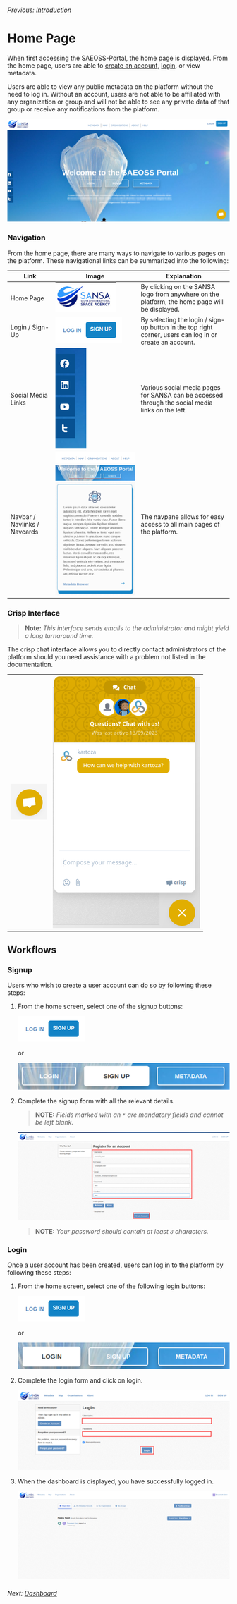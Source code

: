 ###### Previous: [Introduction](./index.md)

# Home Page
When first accessing the SAEOSS-Portal, the home page is displayed. From the home page, users are able to [create an account](../guide/registering.md), [login](), or view metadata.

Users are able to view any public metadata on the platform without the need to log in. Without an account, users are not able to be affiliated with any organization or group and will not be able to see any private data of that group or receive any notifications from the platform. 

![Home Page](./img/Home.png)

### Navigation
From the home page, there are many ways to navigate to various pages on the platform. These navigational links can be summarized into the following:

| Link | Image | Explanation |
| -- | -- | -- |
| Home Page | ![Home_link](./img/Home_link.png) | By clicking on the SANSA logo from anywhere on the platform, the home page will be displayed. |
| Login / Sign-Up | ![Home_link](./img/login-signup.png) | By selecting the login / sign-up button in the top right corner, users can log in or create an account. |
| Social Media Links | ![Home_link](./img/social_media.png) | Various social media pages for SANSA can be accessed through the social media links on the left. |
| Navbar / Navlinks / Navcards | ![Home_link](./img/nav-pane.png) <br> ![Nav_links](./img/nav-links.png) <br> ![Nav_card](./img/nav-card.png)| The navpane allows for easy access to all main pages of the platform. |

### Crisp Interface

> **Note:** *This interface sends emails to the administrator and might yield a long turnaround time.*

The crisp chat interface allows you to directly contact administrators of the platform should you need assistance with a problem not listed in the documentation.

|   |   |
 --- | --- |
| ![interface](./img/crisp_chat_icon.png) | ![Crisp_chat_interface](./img/crisp_chat.png) |

## Workflows

### Signup

Users who wish to create a user account can do so by following these steps:

1. From the home screen, select one of the signup buttons:
   
   ![Signup](./img/login-signup.png)
   
   or

   ![signup_button](./img/sign_button.png)

2. Complete the signup form with all the relevant details. 
   > **NOTE:** *Fields marked with an `*` are mandatory fields and cannot be left blank.*
   
   ![Signup_form](./img/register_form.png)

   > **NOTE:** *Your password should contain at least `8` characters.*

### Login

Once a user account has been created, users can log in to the platform by following these steps:

1. From the home screen, select one of the following login buttons:

    ![Login](./img/login-signup.png)
    
    or
    
    ![login_button](./img/login_button.png)

2. Complete the login form and click on login.
   
   ![login_form](./img/login_form.png)

3. When the dashboard is displayed, you have successfully logged in. 
   
   ![Dashboard](./img/Dashboard.png)

###### Next: [Dashboard](./dashboard.md)
